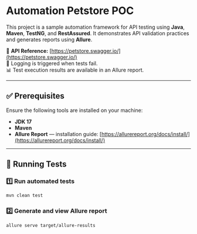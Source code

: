 # Automation Petstore POC

This project is a sample automation framework for API testing using **Java**, **Maven**, **TestNG**, and **RestAssured**.
It demonstrates API validation practices and generates reports using **Allure**.

📎 **API Reference:** [https://petstore.swagger.io/](https://petstore.swagger.io/) <br />
📝 Logging is triggered when tests fail. <br />
📊 Test execution results are available in an Allure report.

---

## ✅ Prerequisites

Ensure the following tools are installed on your machine:

* **JDK 17**
* **Maven**
* **Allure Report** — installation guide: [https://allurereport.org/docs/install/](https://allurereport.org/docs/install/)

---

## 🚀 Running Tests

### 1️⃣ Run automated tests

```bash
mvn clean test
```

### 2️⃣ Generate and view Allure report

```bash
allure serve target/allure-results
```
